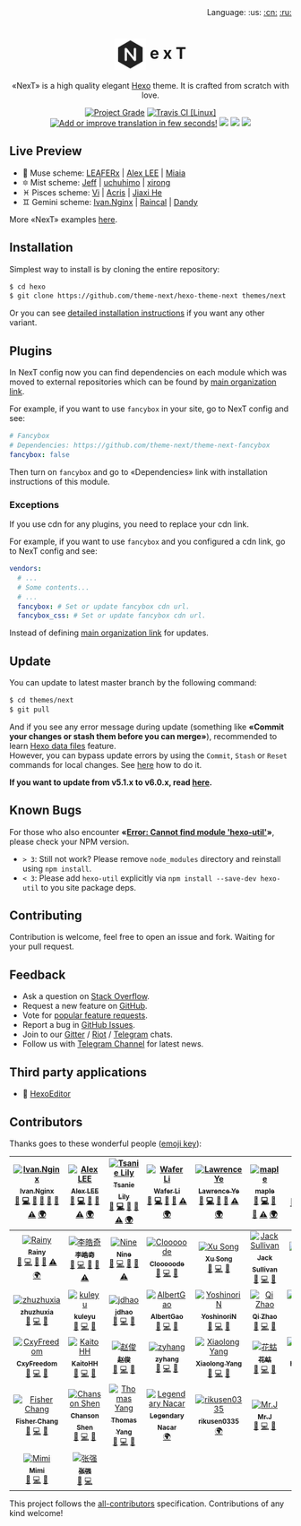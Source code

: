 <div align="right">Language: :us:
<a title="Chinese" href="docs/zh-CN/README.md">:cn:</a>
<a title="Russian" href="docs/ru/README.md">:ru:</a></div>

# <div align="center"><a title="NexT website repository" href="https://github.com/theme-next/theme-next.org"><img align="center" width="56" height="56" src="https://raw.githubusercontent.com/theme-next/hexo-theme-next/master/source/images/logo.svg?sanitize=true"></a> e x T</div>

<p align="center">«NexT» is a high quality elegant <a href="http://hexo.io">Hexo</a> theme. It is crafted from scratch with love.</p>

<p align="center">
  <a href="https://www.codacy.com/app/theme-next/hexo-theme-next?utm_source=github.com&amp;utm_medium=referral&amp;utm_content=theme-next/hexo-theme-next&amp;utm_campaign=Badge_Grade"><img src="https://api.codacy.com/project/badge/Grade/72f7fe7609c2438a92069f448e5a341a" title="Project Grade"></a>
  <a href="https://travis-ci.org/theme-next/hexo-theme-next?branch=master"><img src="https://travis-ci.org/theme-next/hexo-theme-next.svg?branch=master" title="Travis CI [Linux]"></a>
  <a href="https://crwd.in/theme-next"><img src="https://d322cqt584bo4o.cloudfront.net/theme-next/localized.svg" title="Add or improve translation in few seconds!"></a>
  <a href="https://github.com/theme-next/hexo-theme-next/releases"><img src="https://badge.fury.io/gh/theme-next%2Fhexo-theme-next.svg"></a>
  <a href="http://hexo.io"><img src="https://img.shields.io/badge/hexo-%3E%3D%203.5.0-blue.svg"></a>
  <a href="https://github.com/theme-next/hexo-theme-next/blob/master/LICENSE.md"><img src="https://img.shields.io/badge/license-%20AGPL-blue.svg"></a>
</p>

## Live Preview

* :heart_decoration: Muse scheme: [LEAFERx](https://leaferx.online) | [Alex LEE](http://saili.science) | [Miaia](https://11.tt)
* :six_pointed_star: Mist scheme: [Jeff](https://blog.zzbd.org) | [uchuhimo](http://uchuhimo.me) | [xirong](http://www.ixirong.com)
* :pisces: Pisces scheme: [Vi](http://notes.iissnan.com) | [Acris](https://acris.me) | [Jiaxi He](http://jiaxi.io)
* :gemini: Gemini scheme: [Ivan.Nginx](https://almostover.ru) | [Raincal](https://raincal.com) | [Dandy](https://dandyxu.me)

More «NexT» examples [here](https://github.com/iissnan/hexo-theme-next/issues/119).

## Installation

Simplest way to install is by cloning the entire repository:

   ```sh
   $ cd hexo
   $ git clone https://github.com/theme-next/hexo-theme-next themes/next
   ```

Or you can see [detailed installation instructions][docs-installation-url] if you want any other variant.

## Plugins

In NexT config now you can find dependencies on each module which was moved to external repositories which can be found by [main organization link](https://github.com/theme-next).

For example, if you want to use `fancybox` in your site, go to NexT config and see:

```yml
# Fancybox
# Dependencies: https://github.com/theme-next/theme-next-fancybox
fancybox: false
```

Then turn on `fancybox` and go to «Dependencies» link with installation instructions of this module.

### Exceptions

If you use cdn for any plugins, you need to replace your cdn link.

For example, if you want to use `fancybox` and you configured a cdn link, go to NexT config and see:

```yml
vendors:
  # ...
  # Some contents...
  # ...
  fancybox: # Set or update fancybox cdn url.
  fancybox_css: # Set or update fancybox cdn url.
```

Instead of defining [main organization link](https://github.com/theme-next) for updates.

## Update

You can update to latest master branch by the following command:

```sh
$ cd themes/next
$ git pull
```

And if you see any error message during update (something like **«Commit your changes or stash them before you can merge»**), recommended to learn [Hexo data files][docs-data-files-url] feature.\
However, you can bypass update errors by using the `Commit`, `Stash` or `Reset` commands for local changes. See [here](https://stackoverflow.com/a/15745424/5861495) how to do it.

**If you want to update from v5.1.x to v6.0.x, read [here][docs-update-5-1-x-url].**

## Known Bugs

For those who also encounter **«[Error: Cannot find module 'hexo-util'](https://github.com/iissnan/hexo-theme-next/issues/1490)»**, please check your NPM version.

* `> 3`: Still not work? Please remove `node_modules` directory and reinstall using `npm install`.
* `< 3`: Please add `hexo-util` explicitly via `npm install --save-dev hexo-util` to you site package deps.

## Contributing

Contribution is welcome, feel free to open an issue and fork. Waiting for your pull request.

## Feedback

* Ask a question on [Stack Overflow][stack-url].
* Request a new feature on [GitHub][contributing-url].
* Vote for [popular feature requests][feat-req-vote-url].
* Report a bug in [GitHub Issues][issues-url].
* Join to our [Gitter][gitter-url] / [Riot][riot-url] / [Telegram][t-chat-url] chats.
* Follow us with [Telegram Channel][t-news-url] for latest news.

## Third party applications

* :triangular_flag_on_post: <a title="Hexo Markdown Editor" href="https://github.com/zhuzhuyule/HexoEditor" target="_blank">HexoEditor</a>

[browser-image]: https://img.shields.io/badge/browser-%20chrome%20%7C%20firefox%20%7C%20opera%20%7C%20safari%20%7C%20ie%20%3E%3D%209-lightgrey.svg
[browser-url]: https://www.browserstack.com

[stack-url]: https://stackoverflow.com/questions/tagged/theme-next
[contributing-url]: https://github.com/theme-next/hexo-theme-next/blob/master/.github/CONTRIBUTING.md
[feat-req-vote-url]: https://github.com/theme-next/hexo-theme-next/issues?q=is%3Aopen+is%3Aissue+label%3Afeature-request+sort%3Areactions-%2B1-desc
[issues-url]: https://github.com/theme-next/hexo-theme-next/issues

[gitter-url]: https://gitter.im/theme-next
[riot-url]: https://riot.im/app/#/room/#NexT:matrix.org
[t-chat-url]: https://t.me/theme_next
[t-news-url]: https://t.me/theme_next_news

<!--[rel-image]: https://img.shields.io/github/release/theme-next/hexo-theme-next.svg-->
<!--[rel-image]: https://badge.fury.io/gh/theme-next%2Fhexo-theme-next.svg-->
<!--[mnt-image]: https://img.shields.io/maintenance/yes/2018.svg-->

[download-latest-url]: https://github.com/theme-next/hexo-theme-next/archive/master.zip
[releases-latest-url]: https://github.com/theme-next/hexo-theme-next/releases/latest
<!--[releases-url]: https://github.com/theme-next/hexo-theme-next/releases-->
[tags-url]: https://github.com/theme-next/hexo-theme-next/tags
[commits-url]: https://github.com/theme-next/hexo-theme-next/commits/master

[docs-installation-url]: https://github.com/theme-next/hexo-theme-next/blob/master/docs/INSTALLATION.md
[docs-data-files-url]: https://github.com/theme-next/hexo-theme-next/blob/master/docs/DATA-FILES.md
[docs-update-5-1-x-url]: https://github.com/theme-next/hexo-theme-next/blob/master/docs/UPDATE-FROM-5.1.X.md

## Contributors

Thanks goes to these wonderful people ([emoji key](https://github.com/kentcdodds/all-contributors#emoji-key)):

<!-- ALL-CONTRIBUTORS-LIST:START - Do not remove or modify this section -->
<!-- prettier-ignore -->
| [<img src="https://avatars2.githubusercontent.com/u/16944225?v=4" width="100px;" alt="Ivan.Nginx"/><br /><sub><b>Ivan.Nginx</b></sub>](https://almostover.ru)<br />[🐛](https://github.com/theme-next/hexo-theme-next/issues?q=author%3Aivan-nginx "Bug reports") [💻](https://github.com/theme-next/hexo-theme-next/commits?author=ivan-nginx "Code") [📖](https://github.com/theme-next/hexo-theme-next/commits?author=ivan-nginx "Documentation") [🤔](#ideas-ivan-nginx "Ideas, Planning, & Feedback") [📝](#blog-ivan-nginx "Blogposts") [👀](#review-ivan-nginx "Reviewed Pull Requests") [⚠️](https://github.com/theme-next/hexo-theme-next/commits?author=ivan-nginx "Tests") [🌍](#translation-ivan-nginx "Translation") | [<img src="https://avatars3.githubusercontent.com/u/8521181?v=4" width="100px;" alt="Alex LEE"/><br /><sub><b>Alex LEE</b></sub>](http://saili.science)<br />[🐛](https://github.com/theme-next/hexo-theme-next/issues?q=author%3Asli1989 "Bug reports") [💻](https://github.com/theme-next/hexo-theme-next/commits?author=sli1989 "Code") [📖](https://github.com/theme-next/hexo-theme-next/commits?author=sli1989 "Documentation") [👀](#review-sli1989 "Reviewed Pull Requests") [⚠️](https://github.com/theme-next/hexo-theme-next/commits?author=sli1989 "Tests") [🌍](#translation-sli1989 "Translation") | [<img src="https://avatars1.githubusercontent.com/u/980449?v=4" width="100px;" alt="Tsanie Lily"/><br /><sub><b>Tsanie Lily</b></sub>](https://tsanie.us)<br />[🐛](https://github.com/theme-next/hexo-theme-next/issues?q=author%3Atsanie "Bug reports") [💻](https://github.com/theme-next/hexo-theme-next/commits?author=tsanie "Code") [📖](https://github.com/theme-next/hexo-theme-next/commits?author=tsanie "Documentation") [👀](#review-tsanie "Reviewed Pull Requests") [⚠️](https://github.com/theme-next/hexo-theme-next/commits?author=tsanie "Tests") [🌍](#translation-tsanie "Translation") | [<img src="https://avatars1.githubusercontent.com/u/12459199?v=4" width="100px;" alt="Wafer Li"/><br /><sub><b>Wafer Li</b></sub>](https://wafer.li)<br />[🐛](https://github.com/theme-next/hexo-theme-next/issues?q=author%3Awafer-li "Bug reports") [💻](https://github.com/theme-next/hexo-theme-next/commits?author=wafer-li "Code") [📖](https://github.com/theme-next/hexo-theme-next/commits?author=wafer-li "Documentation") [👀](#review-wafer-li "Reviewed Pull Requests") [⚠️](https://github.com/theme-next/hexo-theme-next/commits?author=wafer-li "Tests") [🌍](#translation-wafer-li "Translation") | [<img src="https://avatars2.githubusercontent.com/u/20595509?v=4" width="100px;" alt="Lawrence Ye"/><br /><sub><b>Lawrence Ye</b></sub>](https://leaferx.online)<br />[🐛](https://github.com/theme-next/hexo-theme-next/issues?q=author%3ALEAFERx "Bug reports") [💻](https://github.com/theme-next/hexo-theme-next/commits?author=LEAFERx "Code") [📖](https://github.com/theme-next/hexo-theme-next/commits?author=LEAFERx "Documentation") [👀](#review-LEAFERx "Reviewed Pull Requests") [⚠️](https://github.com/theme-next/hexo-theme-next/commits?author=LEAFERx "Tests") [🌍](#translation-LEAFERx "Translation") | [<img src="https://avatars1.githubusercontent.com/u/9370547?v=4" width="100px;" alt="maple"/><br /><sub><b>maple</b></sub>](https://blog.maple3142.net/)<br />[🐛](https://github.com/theme-next/hexo-theme-next/issues?q=author%3Amaple3142 "Bug reports") [💻](https://github.com/theme-next/hexo-theme-next/commits?author=maple3142 "Code") [📖](https://github.com/theme-next/hexo-theme-next/commits?author=maple3142 "Documentation") [👀](#review-maple3142 "Reviewed Pull Requests") [⚠️](https://github.com/theme-next/hexo-theme-next/commits?author=maple3142 "Tests") [🌍](#translation-maple3142 "Translation") | [<img src="https://avatars1.githubusercontent.com/u/6279478?v=4" width="100px;" alt="Raincal"/><br /><sub><b>Raincal</b></sub>](https://raincal.com)<br />[🐛](https://github.com/theme-next/hexo-theme-next/issues?q=author%3ARaincal "Bug reports") [💻](https://github.com/theme-next/hexo-theme-next/commits?author=Raincal "Code") [📖](https://github.com/theme-next/hexo-theme-next/commits?author=Raincal "Documentation") [👀](#review-Raincal "Reviewed Pull Requests") [⚠️](https://github.com/theme-next/hexo-theme-next/commits?author=Raincal "Tests") |
| :---: | :---: | :---: | :---: | :---: | :---: | :---: |
| [<img src="https://avatars1.githubusercontent.com/u/7333266?v=4" width="100px;" alt="Rainy"/><br /><sub><b>Rainy</b></sub>](https://rainylog.com)<br />[🐛](https://github.com/theme-next/hexo-theme-next/issues?q=author%3Ageekrainy "Bug reports") [💻](https://github.com/theme-next/hexo-theme-next/commits?author=geekrainy "Code") [📖](https://github.com/theme-next/hexo-theme-next/commits?author=geekrainy "Documentation") [👀](#review-geekrainy "Reviewed Pull Requests") [⚠️](https://github.com/theme-next/hexo-theme-next/commits?author=geekrainy "Tests") [🌍](#translation-geekrainy "Translation") | [<img src="https://avatars0.githubusercontent.com/u/34574198?v=4" width="100px;" alt="李皓奇"/><br /><sub><b>李皓奇</b></sub>](https://liolok.github.io/)<br />[🐛](https://github.com/theme-next/hexo-theme-next/issues?q=author%3Aliolok "Bug reports") [💻](https://github.com/theme-next/hexo-theme-next/commits?author=liolok "Code") [📖](https://github.com/theme-next/hexo-theme-next/commits?author=liolok "Documentation") [👀](#review-liolok "Reviewed Pull Requests") [⚠️](https://github.com/theme-next/hexo-theme-next/commits?author=liolok "Tests") | [<img src="https://avatars2.githubusercontent.com/u/10877162?v=4" width="100px;" alt="Nine"/><br /><sub><b>Nine</b></sub>](http://ioliu.cn)<br />[🐛](https://github.com/theme-next/hexo-theme-next/issues?q=author%3AxCss "Bug reports") [💻](https://github.com/theme-next/hexo-theme-next/commits?author=xCss "Code") [📖](https://github.com/theme-next/hexo-theme-next/commits?author=xCss "Documentation") [👀](#review-xCss "Reviewed Pull Requests") [⚠️](https://github.com/theme-next/hexo-theme-next/commits?author=xCss "Tests") | [<img src="https://avatars0.githubusercontent.com/u/12930377?v=4" width="100px;" alt="Clooooode"/><br /><sub><b>Clooooode</b></sub>](https://github.com/jackey8616)<br />[🐛](https://github.com/theme-next/hexo-theme-next/issues?q=author%3Ajackey8616 "Bug reports") [💻](https://github.com/theme-next/hexo-theme-next/commits?author=jackey8616 "Code") [📖](https://github.com/theme-next/hexo-theme-next/commits?author=jackey8616 "Documentation") | [<img src="https://avatars3.githubusercontent.com/u/13825126?v=4" width="100px;" alt="Xu Song"/><br /><sub><b>Xu Song</b></sub>](https://github.com/xu-song)<br />[🐛](https://github.com/theme-next/hexo-theme-next/issues?q=author%3Axu-song "Bug reports") [💻](https://github.com/theme-next/hexo-theme-next/commits?author=xu-song "Code") [📖](https://github.com/theme-next/hexo-theme-next/commits?author=xu-song "Documentation") | [<img src="https://avatars3.githubusercontent.com/u/10931391?v=4" width="100px;" alt="Jack Sullivan"/><br /><sub><b>Jack Sullivan</b></sub>](https://github.com/HuntedCodes)<br />[🐛](https://github.com/theme-next/hexo-theme-next/issues?q=author%3AHuntedCodes "Bug reports") [💻](https://github.com/theme-next/hexo-theme-next/commits?author=HuntedCodes "Code") [📖](https://github.com/theme-next/hexo-theme-next/commits?author=HuntedCodes "Documentation") | [<img src="https://avatars1.githubusercontent.com/u/24768249?v=4" width="100px;" alt="dpyzo0o"/><br /><sub><b>dpyzo0o</b></sub>](https://github.com/dpyzo0o)<br />[🐛](https://github.com/theme-next/hexo-theme-next/issues?q=author%3Adpyzo0o "Bug reports") [💻](https://github.com/theme-next/hexo-theme-next/commits?author=dpyzo0o "Code") [📖](https://github.com/theme-next/hexo-theme-next/commits?author=dpyzo0o "Documentation") |
| [<img src="https://avatars1.githubusercontent.com/u/11242146?v=4" width="100px;" alt="zhuzhuxia"/><br /><sub><b>zhuzhuxia</b></sub>](http://zhuzhuyule.com)<br />[🐛](https://github.com/theme-next/hexo-theme-next/issues?q=author%3Azhuzhuyule "Bug reports") [💻](https://github.com/theme-next/hexo-theme-next/commits?author=zhuzhuyule "Code") [📖](https://github.com/theme-next/hexo-theme-next/commits?author=zhuzhuyule "Documentation") | [<img src="https://avatars0.githubusercontent.com/u/25771340?v=4" width="100px;" alt="kuleyu"/><br /><sub><b>kuleyu</b></sub>](https://kuleyu-hugo.netlify.com/)<br />[🐛](https://github.com/theme-next/hexo-theme-next/issues?q=author%3Akuleyu "Bug reports") [💻](https://github.com/theme-next/hexo-theme-next/commits?author=kuleyu "Code") [📖](https://github.com/theme-next/hexo-theme-next/commits?author=kuleyu "Documentation") | [<img src="https://avatars2.githubusercontent.com/u/16662357?v=4" width="100px;" alt="jdhao"/><br /><sub><b>jdhao</b></sub>](http://jdhao.github.io)<br />[🐛](https://github.com/theme-next/hexo-theme-next/issues?q=author%3Ajdhao "Bug reports") [💻](https://github.com/theme-next/hexo-theme-next/commits?author=jdhao "Code") [📖](https://github.com/theme-next/hexo-theme-next/commits?author=jdhao "Documentation") | [<img src="https://avatars1.githubusercontent.com/u/18282328?v=4" width="100px;" alt="AlbertGao"/><br /><sub><b>AlbertGao</b></sub>](http://www.albertgao.xyz)<br />[🐛](https://github.com/theme-next/hexo-theme-next/issues?q=author%3AAlbert-Gao "Bug reports") [💻](https://github.com/theme-next/hexo-theme-next/commits?author=Albert-Gao "Code") [📖](https://github.com/theme-next/hexo-theme-next/commits?author=Albert-Gao "Documentation") | [<img src="https://avatars0.githubusercontent.com/u/11273093?v=4" width="100px;" alt="YoshinoriN"/><br /><sub><b>YoshinoriN</b></sub>](https://yoshinorin.net/)<br />[🐛](https://github.com/theme-next/hexo-theme-next/issues?q=author%3AYoshinoriN "Bug reports") [💻](https://github.com/theme-next/hexo-theme-next/commits?author=YoshinoriN "Code") [📖](https://github.com/theme-next/hexo-theme-next/commits?author=YoshinoriN "Documentation") | [<img src="https://avatars3.githubusercontent.com/u/25344334?v=4" width="100px;" alt="Qi Zhao"/><br /><sub><b>Qi Zhao</b></sub>](https://zhaoqi99.github.io/)<br />[🐛](https://github.com/theme-next/hexo-theme-next/issues?q=author%3AZhaoQi99 "Bug reports") [💻](https://github.com/theme-next/hexo-theme-next/commits?author=ZhaoQi99 "Code") [📖](https://github.com/theme-next/hexo-theme-next/commits?author=ZhaoQi99 "Documentation") | [<img src="https://avatars2.githubusercontent.com/u/6239652?v=4" width="100px;" alt="Henry Zhu"/><br /><sub><b>Henry Zhu</b></sub>](https://changchen.me/)<br />[🐛](https://github.com/theme-next/hexo-theme-next/issues?q=author%3Adaya0576 "Bug reports") [💻](https://github.com/theme-next/hexo-theme-next/commits?author=daya0576 "Code") [📖](https://github.com/theme-next/hexo-theme-next/commits?author=daya0576 "Documentation") |
| [<img src="https://avatars1.githubusercontent.com/u/8132652?v=4" width="100px;" alt="CxyFreedom"/><br /><sub><b>CxyFreedom</b></sub>](https://github.com/cxyfreedom)<br />[🐛](https://github.com/theme-next/hexo-theme-next/issues?q=author%3Acxyfreedom "Bug reports") [💻](https://github.com/theme-next/hexo-theme-next/commits?author=cxyfreedom "Code") [📖](https://github.com/theme-next/hexo-theme-next/commits?author=cxyfreedom "Documentation") | [<img src="https://avatars1.githubusercontent.com/u/13927774?v=4" width="100px;" alt="KaitoHH"/><br /><sub><b>KaitoHH</b></sub>](https://kaitohh.com/)<br />[🐛](https://github.com/theme-next/hexo-theme-next/issues?q=author%3AKaitoHH "Bug reports") [💻](https://github.com/theme-next/hexo-theme-next/commits?author=KaitoHH "Code") [📖](https://github.com/theme-next/hexo-theme-next/commits?author=KaitoHH "Documentation") | [<img src="https://avatars2.githubusercontent.com/u/35387985?v=4" width="100px;" alt="赵俊"/><br /><sub><b>赵俊</b></sub>](http://www.zhaojun.im)<br />[🐛](https://github.com/theme-next/hexo-theme-next/issues?q=author%3Azhaojun1998 "Bug reports") [💻](https://github.com/theme-next/hexo-theme-next/commits?author=zhaojun1998 "Code") [📖](https://github.com/theme-next/hexo-theme-next/commits?author=zhaojun1998 "Documentation") | [<img src="https://avatars2.githubusercontent.com/u/13059924?v=4" width="100px;" alt="zyhang"/><br /><sub><b>zyhang</b></sub>](https://github.com/izyhang)<br />[🐛](https://github.com/theme-next/hexo-theme-next/issues?q=author%3Aizyhang "Bug reports") [💻](https://github.com/theme-next/hexo-theme-next/commits?author=izyhang "Code") [📖](https://github.com/theme-next/hexo-theme-next/commits?author=izyhang "Documentation") | [<img src="https://avatars2.githubusercontent.com/u/18529307?v=4" width="100px;" alt="Xiaolong Yang"/><br /><sub><b>Xiaolong Yang</b></sub>](https://xiaolony.github.io)<br />[🐛](https://github.com/theme-next/hexo-theme-next/issues?q=author%3AXiaolonY "Bug reports") [💻](https://github.com/theme-next/hexo-theme-next/commits?author=XiaolonY "Code") [📖](https://github.com/theme-next/hexo-theme-next/commits?author=XiaolonY "Documentation") | [<img src="https://avatars1.githubusercontent.com/u/15226118?v=4" width="100px;" alt="花蛄"/><br /><sub><b>花蛄</b></sub>](https://github.com/yzca)<br />[🐛](https://github.com/theme-next/hexo-theme-next/issues?q=author%3Ayzca "Bug reports") [💻](https://github.com/theme-next/hexo-theme-next/commits?author=yzca "Code") [📖](https://github.com/theme-next/hexo-theme-next/commits?author=yzca "Documentation") | [<img src="https://avatars2.githubusercontent.com/u/1683936?v=4" width="100px;" alt="hengyunabc"/><br /><sub><b>hengyunabc</b></sub>](http://hengyunabc.github.io/)<br />[🐛](https://github.com/theme-next/hexo-theme-next/issues?q=author%3Ahengyunabc "Bug reports") [💻](https://github.com/theme-next/hexo-theme-next/commits?author=hengyunabc "Code") [📖](https://github.com/theme-next/hexo-theme-next/commits?author=hengyunabc "Documentation") |
| [<img src="https://avatars2.githubusercontent.com/u/6104460?v=4" width="100px;" alt="Fisher Chang"/><br /><sub><b>Fisher Chang</b></sub>](http://bluefisher.github.io)<br />[🐛](https://github.com/theme-next/hexo-theme-next/issues?q=author%3ABlueFisher "Bug reports") [💻](https://github.com/theme-next/hexo-theme-next/commits?author=BlueFisher "Code") [📖](https://github.com/theme-next/hexo-theme-next/commits?author=BlueFisher "Documentation") | [<img src="https://avatars2.githubusercontent.com/u/4521477?v=4" width="100px;" alt="Chanson Shen"/><br /><sub><b>Chanson Shen</b></sub>](http://chansonshen.com/)<br />[🐛](https://github.com/theme-next/hexo-theme-next/issues?q=author%3Ashenchsh "Bug reports") [💻](https://github.com/theme-next/hexo-theme-next/commits?author=shenchsh "Code") [📖](https://github.com/theme-next/hexo-theme-next/commits?author=shenchsh "Documentation") | [<img src="https://avatars2.githubusercontent.com/u/842383?v=4" width="100px;" alt="Thomas Yang"/><br /><sub><b>Thomas Yang</b></sub>](http://ywjno.com)<br />[🐛](https://github.com/theme-next/hexo-theme-next/issues?q=author%3Aywjno "Bug reports") [💻](https://github.com/theme-next/hexo-theme-next/commits?author=ywjno "Code") [📖](https://github.com/theme-next/hexo-theme-next/commits?author=ywjno "Documentation") | [<img src="https://avatars3.githubusercontent.com/u/8149261?v=4" width="100px;" alt="Legendary Nacar"/><br /><sub><b>Legendary Nacar</b></sub>](http://legendarynacar.github.io)<br />[🌍](#translation-legendarynacar "Translation") | [<img src="https://avatars0.githubusercontent.com/u/19174234?v=4" width="100px;" alt="rikusen0335"/><br /><sub><b>rikusen0335</b></sub>](https://github.com/Rikusen0335)<br />[🌍](#translation-Rikusen0335 "Translation") | [<img src="https://avatars3.githubusercontent.com/u/15902347?v=4" width="100px;" alt="Mr.J"/><br /><sub><b>Mr.J</b></sub>](https://www.dnocm.com)<br />[🐛](https://github.com/theme-next/hexo-theme-next/issues?q=author%3AJiangTJ "Bug reports") [💻](https://github.com/theme-next/hexo-theme-next/commits?author=JiangTJ "Code") [📖](https://github.com/theme-next/hexo-theme-next/commits?author=JiangTJ "Documentation") | [<img src="https://avatars3.githubusercontent.com/u/29083921?v=4" width="100px;" alt="1v9"/><br /><sub><b>1v9</b></sub>](https://1v9.im)<br />[🐛](https://github.com/theme-next/hexo-theme-next/issues?q=author%3A1v9 "Bug reports") [💻](https://github.com/theme-next/hexo-theme-next/commits?author=1v9 "Code") [📖](https://github.com/theme-next/hexo-theme-next/commits?author=1v9 "Documentation") |
| [<img src="https://avatars1.githubusercontent.com/u/16272760?v=4" width="100px;" alt="Mimi"/><br /><sub><b>Mimi</b></sub>](https://zhangshuqiao.org)<br />[🐛](https://github.com/theme-next/hexo-theme-next/issues?q=author%3Astevenjoezhang "Bug reports") [💻](https://github.com/theme-next/hexo-theme-next/commits?author=stevenjoezhang "Code") [📖](https://github.com/theme-next/hexo-theme-next/commits?author=stevenjoezhang "Documentation") | [<img src="https://avatars2.githubusercontent.com/u/17429111?v=4" width="100px;" alt="张强"/><br /><sub><b>张强</b></sub>](https://i-m.dev)<br />[🐛](https://github.com/theme-next/hexo-theme-next/issues?q=author%3Azq-97 "Bug reports") [💻](https://github.com/theme-next/hexo-theme-next/commits?author=zq-97 "Code") |
<!-- ALL-CONTRIBUTORS-LIST:END -->

This project follows the [all-contributors](https://github.com/kentcdodds/all-contributors) specification. Contributions of any kind welcome!

